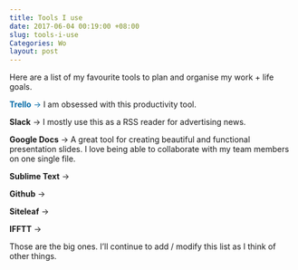 ```yaml
---
title: Tools I use
date: 2017-06-04 00:19:00 +08:00
slug: tools-i-use
Categories: Wo
layout: post
---
```


Here are a list of my favourite tools to plan and organise my work + life goals.

<span style="color:#026AA7;">**Trello** → </span> I am obsessed with this productivity tool.

**Slack** → I mostly use this as a RSS reader for advertising news.

**Google Docs** → A great tool for creating beautiful and functional presentation slides. I love being able to collaborate with my team members on one single file.

**Sublime Text** → 

**Github** → 

**Siteleaf** → 

**IFFTT** →

Those are the big ones. I’ll continue to add / modify this list as I think of other things. 

<div class="whitespace"></div>
